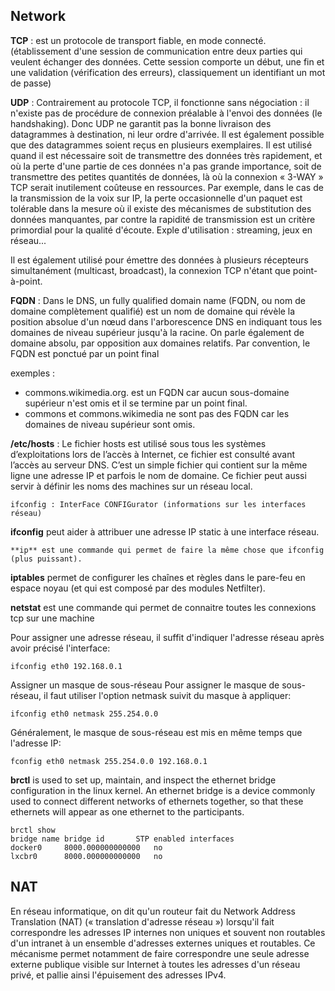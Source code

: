 Network
--------

**TCP** : est un protocole de transport fiable, en mode connecté. (établissement d'une session de communication entre deux parties qui veulent échanger des données. Cette session comporte un début, une fin et une validation (vérification des erreurs), classiquement un identifiant un mot de passe)

**UDP** : Contrairement au protocole TCP, il fonctionne sans négociation : il n'existe pas de procédure de connexion préalable à l'envoi des données (le handshaking). Donc UDP ne garantit pas la bonne livraison des datagrammes à destination, ni leur ordre d'arrivée. Il est également possible que des datagrammes soient reçus en plusieurs exemplaires.
Il est utilisé quand il est nécessaire soit de transmettre des données très rapidement, et où la perte d'une partie de ces données n'a pas grande importance, soit de transmettre des petites quantités de données, là où la connexion « 3-WAY » TCP serait inutilement coûteuse en ressources. Par exemple, dans le cas de la transmission de la voix sur IP, la perte occasionnelle d'un paquet est tolérable dans la mesure où il existe des mécanismes de substitution des données manquantes, par contre la rapidité de transmission est un critère primordial pour la qualité d'écoute.
Exple d'utilisation : streaming, jeux en réseau...

Il est également utilisé pour émettre des données à plusieurs récepteurs simultanément (multicast, broadcast), la connexion TCP n'étant que point-à-point.

**FQDN** : Dans le DNS, un fully qualified domain name (FQDN, ou nom de domaine complètement qualifié) est un nom de domaine qui révèle la position absolue d'un nœud dans l'arborescence DNS en indiquant tous les domaines de niveau supérieur jusqu'à la racine. On parle également de domaine absolu, par opposition aux domaines relatifs. Par convention, le FQDN est ponctué par un point final

exemples : 
 + commons.wikimedia.org. est un FQDN car aucun sous-domaine supérieur n'est omis et il se termine par un point final.
 + commons et commons.wikimedia ne sont pas des FQDN car les domaines de niveau supérieur sont omis.

**/etc/hosts** : Le fichier hosts est utilisé sous tous les systèmes d’exploitations lors de l’accès à Internet, ce fichier est consulté avant l’accès au serveur DNS. C’est un simple fichier qui contient sur la même ligne une adresse IP et parfois le nom de domaine. Ce fichier peut aussi servir à définir les noms des machines sur un réseau local.

    ifconfig : InterFace CONFIGurator (informations sur les interfaces réseau)

**ifconfig** peut aider à attribuer une adresse IP static à une interface réseau.
    
    **ip** est une commande qui permet de faire la même chose que ifconfig (plus puissant).

**iptables** permet de configurer les chaînes et règles dans le pare-feu en espace noyau (et qui est composé par des modules Netfilter).

**netstat** est une commande qui permet de connaitre toutes les connexions tcp sur une machine

Pour assigner une adresse réseau, il suffit d'indiquer l'adresse réseau après avoir précisé l'interface:

    ifconfig eth0 192.168.0.1

Assigner un masque de sous-réseau
Pour assigner le masque de sous-réseau, il faut utiliser l'option netmask suivit du masque à appliquer:

    ifconfig eth0 netmask 255.254.0.0

Généralement, le masque de sous-réseau est mis en même temps que l'adresse IP:

    fconfig eth0 netmask 255.254.0.0 192.168.0.1

**brctl** is used to set up, maintain, and inspect the ethernet bridge configuration in the linux kernel.
An ethernet bridge is a device commonly used to connect different  networks of ethernets together, so that these ethernets will appear as one ethernet to the participants.

    brctl show
    bridge name	bridge id		STP enabled	interfaces
    docker0		8000.000000000000	no		
    lxcbr0		8000.000000000000	no		



NAT
-----

En réseau informatique, on dit qu'un routeur fait du Network Address Translation (NAT) (« translation d'adresse réseau ») lorsqu'il fait correspondre les adresses IP internes non uniques et souvent non routables d'un intranet à un ensemble d'adresses externes uniques et routables. Ce mécanisme permet notamment de faire correspondre une seule adresse externe publique visible sur Internet à toutes les adresses d'un réseau privé, et pallie ainsi l'épuisement des adresses IPv4.

